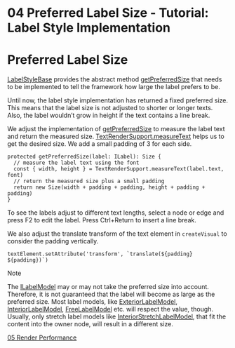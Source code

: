 <!--
 //////////////////////////////////////////////////////////////////////////////
 // @license
 // This file is part of yFiles for HTML 2.6.
 // Use is subject to license terms.
 //
 // Copyright (c) 2000-2023 by yWorks GmbH, Vor dem Kreuzberg 28,
 // 72070 Tuebingen, Germany. All rights reserved.
 //
 //////////////////////////////////////////////////////////////////////////////
-->
# 04 Preferred Label Size - Tutorial: Label Style Implementation

# Preferred Label Size

[LabelStyleBase](https://docs.yworks.com/yfileshtml/#/api/LabelStyleBase) provides the abstract method [getPreferredSize](https://docs.yworks.com/yfileshtml/#/api/LabelStyleBase#LabelStyleBase-method-getPreferredSize) that needs to be implemented to tell the framework how large the label prefers to be.

Until now, the label style implementation has returned a fixed preferred size. This means that the label size is not adjusted to shorter or longer texts. Also, the label wouldn’t grow in height if the text contains a line break.

We adjust the implementation of [getPreferredSize](https://docs.yworks.com/yfileshtml/#/api/LabelStyleBase#LabelStyleBase-method-getPreferredSize) to measure the label text and return the measured size. [TextRenderSupport.measureText](https://docs.yworks.com/yfileshtml/#/api/TextRenderSupport#TextRenderSupport-method-measureText) helps us to get the desired size. We add a small padding of 3 for each side.

```
protected getPreferredSize(label: ILabel): Size {
  // measure the label text using the font
  const { width, height } = TextRenderSupport.measureText(label.text, font)
  // return the measured size plus a small padding
  return new Size(width + padding + padding, height + padding + padding)
}
```

To see the labels adjust to different text lengths, select a node or edge and press F2 to edit the label. Press Ctrl+Return to insert a line break.

We also adjust the translate transform of the text element in `createVisual` to consider the padding vertically.

```
textElement.setAttribute('transform', `translate(${padding} ${padding})`)
```

Note

The [ILabelModel](https://docs.yworks.com/yfileshtml/#/api/ILabelModel) may or may not take the preferred size into account. Therefore, it is not guaranteed that the label will become as large as the preferred size. Most label models, like [ExteriorLabelModel](https://docs.yworks.com/yfileshtml/#/api/ExteriorLabelModel), [InteriorLabelModel](https://docs.yworks.com/yfileshtml/#/api/InteriorLabelModel), [FreeLabelModel](https://docs.yworks.com/yfileshtml/#/api/FreeLabelModel) etc. will respect the value, though. Usually, only stretch label models like [InteriorStretchLabelModel](https://docs.yworks.com/yfileshtml/#/api/InteriorStretchLabelModel), that fit the content into the owner node, will result in a different size.

[05 Render Performance](../../tutorial-style-implementation-label/05-render-performance/)

